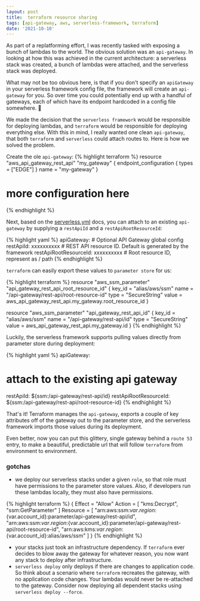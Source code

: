 ```yaml
---
layout: post
title:  terraform resource sharing
tags: [api-gateway, aws, serverless-framework, terraform]
date: '2021-10-10'
---
```

As part of a replatforming effort, I was recently tasked with exposing a bunch of lambdas to the world. The obvious solution was an `api-gateway`. In looking at how this was achieved in the current architecture: a serverless stack was created, a bunch of lambdas were attached, and the serverless stack was deployed.

What may not be too obvious here, is that if you don't specify an `apiGateway` in your serverless framework config file, the framework will create an `api-gateway` for you. So over time you could potentially end up with a handful of gateways, each of which have its endpoint hardcoded in a config file somewhere. 🤢

We made the decision that the `serverless framework` would be responsible for deploying lambdas, and `terraform` would be responsible for deploying everything else. With this in mind, I really wanted one clean `api-gateway`, that both `terraform` and `serverless` could attach routes to. Here is how we solved the problem.

Create the ole `api-gateway`:
{% highlight terraform %}
resource "aws_api_gateway_rest_api" "my_gateway" {
  endpoint_configuration {
    types = ["EDGE"]
  }
  name = "my-gateway"
}

# more configuration here
{% endhighlight %}

Next, based on the [serverless.yml](https://www.serverless.com/framework/docs/providers/aws/guide/serverless.yml#serverlessyml-reference) docs, you can attach to an existing `api-gateway` by supplying a `restApiId` and a `restApiRootResourceId`:

{% highlight yaml %}
apiGateway: # Optional API Gateway global config
  restApiId: xxxxxxxxxx # REST API resource ID. Default is generated by the framework
  restApiRootResourceId: xxxxxxxxxx # Root resource ID, represent as / path
{% endhighlight %}

`terraform` can easily export these values to `parameter store` for us:

{% highlight terraform %}
resource "aws_ssm_parameter" "api_gateway_rest_api_root_resource_id" {
  key_id = "alias/aws/ssm"
  name   = "/api-gateway/rest-api/root-resource-id"
  type   = "SecureString"
  value  = aws_api_gateway_rest_api.my_gateway.root_resource_id
}

resource "aws_ssm_parameter" "api_gateway_rest_api_id" {
  key_id = "alias/aws/ssm"
  name   = "/api-gateway/rest-api/id"
  type   = "SecureString"
  value  = aws_api_gateway_rest_api.my_gateway.id
}
{% endhighlight %}

Luckily, the serverless framework supports pulling values directly from parameter store during deployment:

{% highlight yaml %}
apiGateway:
  # attach to the existing api gateway
  restApiId: ${ssm:/api-gateway/rest-api/id}
  restApiRootResourceId: ${ssm:/api-gateway/rest-api/root-resource-id}
{% endhighlight %}

That's it! Terraform manages the `api-gateway`, exports a couple of key attributes off of the gateway out to the parameter store, and the serverless framework imports those values during its deployment.

Even better, now you can put this glittery, single gateway behind a `route 53` entry, to make a beautiful, predictable url that will follow `terraform` from environment to environment.

### gotchas
- we deploy our serverless stacks under a given `role`, so that role must have permissions to the parameter store values. Also, if developers run these lambdas locally, they must also have permissions.

{% highlight terraform %}
{
  Effect = "Allow"
  Action = [
    "kms:Decrypt",
    "ssm:GetParameter"
  ]
  Resource = [
    "arn:aws:ssm:${var.region}:${var.account_id}:parameter/api-gateway/rest-api/id",
    "arn:aws:ssm:${var.region}:${var.account_id}:parameter/api-gateway/rest-api/root-resource-id",
    "arn:aws:kms:${var.region}:${var.account_id}:alias/aws/ssm"
  ]
}
{% endhighlight %}

- your stacks just took an infrastructure dependency. If `terraform` ever decides to blow away the gateway for whatever reason, you now want any stack to deploy after infrastructure.
- `serverless deploy` only deploys if there are changes to application code. So think about a scenario where `terraform` recreates the gateway, with no application code changes. Your lambdas would never be re-attached to the gateway. Consider now deploying all dependent stacks using `serverless deploy --force`.
